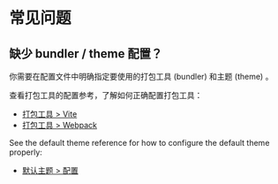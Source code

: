 # 常见问题

## 缺少 bundler / theme 配置？

你需要在配置文件中明确指定要使用的打包工具 (bundler) 和主题 (theme) 。

查看打包工具的配置参考，了解如何正确配置打包工具：

- [打包工具 > Vite](../reference/bundler/vite.md)
- [打包工具 > Webpack](../reference/bundler/webpack.md)

See the default theme reference for how to configure the default theme properly:

- [默认主题 > 配置](https://ecosystem.vuejs.press/zh/themes/default/config.html)
